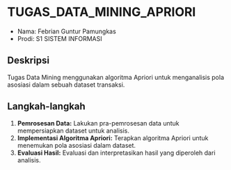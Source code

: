# TUGAS_DATA_MINING_APRIORI


- Nama: Febrian Guntur Pamungkas
- Prodi: S1 SISTEM INFORMASI

## Deskripsi
Tugas Data Mining menggunakan algoritma Apriori untuk menganalisis pola asosiasi dalam sebuah dataset transaksi.

## Langkah-langkah
1. **Pemrosesan Data:** Lakukan pra-pemrosesan data untuk mempersiapkan dataset untuk analisis.
2. **Implementasi Algoritma Apriori:** Terapkan algoritma Apriori untuk menemukan pola asosiasi dalam dataset.
3. **Evaluasi Hasil:** Evaluasi dan interpretasikan hasil yang diperoleh dari analisis.


